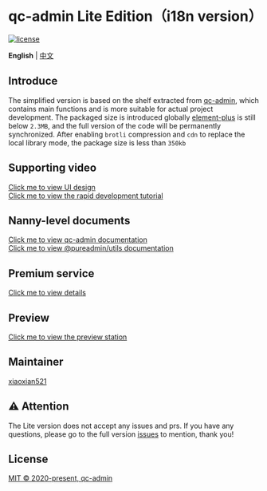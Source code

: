 <h1>qc-admin Lite Edition（i18n version）</h1>

[![license](https://img.shields.io/github/license/qc-admin/qc-admin.svg)](LICENSE)

**English** | [中文](./README.md)

## Introduce

The simplified version is based on the shelf extracted from [qc-admin](https://github.com/qc-admin/qc-admin), which contains main functions and is more suitable for actual project development. The packaged size is introduced globally [element-plus](https://element-plus.org) is still below `2.3MB`, and the full version of the code will be permanently synchronized. After enabling `brotli` compression and `cdn` to replace the local library mode, the package size is less than `350kb`

## Supporting video

[Click me to view UI design](https://www.bilibili.com/video/BV17g411T7rq)  
[Click me to view the rapid development tutorial](https://www.bilibili.com/video/BV1kg411v7QT)

## Nanny-level documents

[Click me to view qc-admin documentation](https://qc-admin.cn/)  
[Click me to view @pureadmin/utils documentation](https://qc-admin-utils.netlify.app)

## Premium service

[Click me to view details](https://qc-admin.cn/pages/service/)

## Preview

[Click me to view the preview station](https://qc-admin-thin.netlify.app/#/login)

## Maintainer

[xiaoxian521](https://github.com/xiaoxian521)

## ⚠️ Attention

The Lite version does not accept any issues and prs. If you have any questions, please go to the full version [issues](https://github.com/qc-admin/qc-admin/issues/new/choose) to mention, thank you!

## License

[MIT © 2020-present, qc-admin](./LICENSE)
